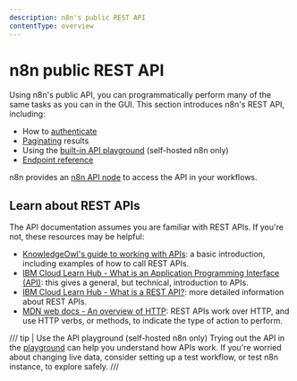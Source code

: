 ```yaml
---
description: n8n's public REST API
contentType: overview
---
```


# n8n public REST API

Using n8n's public API, you can programmatically perform many of the same tasks as you can in the GUI. This section introduces n8n's REST API, including:

* How to [authenticate](/api/authentication/)
* [Paginating](/api/pagination/) results
* Using the [built-in API playground](/api/using-api-playground/) (self-hosted n8n only)
* [Endpoint reference](/api/api-reference/)

n8n provides an [n8n API node](/integrations/builtin/core-nodes/n8n-nodes-base.n8n/) to access the API in your workflows.

## Learn about REST APIs

The API documentation assumes you are familiar with REST APIs. If you're not, these resources may be helpful:

* [KnowledgeOwl's guide to working with APIs](https://support.knowledgeowl.com/help/working-with-apis): a basic introduction, including examples of how to call REST APIs.
* [IBM Cloud Learn Hub - What is an Application Programming Interface (API)](https://www.ibm.com/cloud/learn/api): this gives a general, but technical, introduction to APIs.
* [IBM Cloud Learn Hub - What is a REST API?](https://www.ibm.com/cloud/learn/rest-apis): more detailed information about REST APIs.
* [MDN web docs - An overview of HTTP](https://developer.mozilla.org/en-US/docs/Web/HTTP/Overview): REST APIs work over HTTP, and use HTTP verbs, or methods, to indicate the type of action to perform.

/// tip | Use the API playground (self-hosted n8n only)
Trying out the API in the [playground](/api/using-api-playground/) can help you understand how APIs work. If you're worried about changing live data, consider setting up a test workflow, or test n8n instance, to explore safely.
///